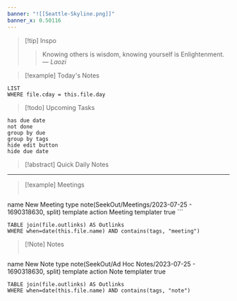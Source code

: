 ```yaml
---
banner: "![[Seattle-Skyline.png]]"
banner_x: 0.50116
---
```


> [!tip] Inspo
> > Knowing others is wisdom, knowing yourself is Enlightenment.
> — <cite>Laozi</cite>


> [!example] Today's Notes
```dataview
LIST
WHERE file.cday = this.file.day
```

> [!todo] Upcoming Tasks

```tasks
has due date
not done
group by due
group by tags
hide edit button
hide due date
```

> [!abstract] Quick Daily Notes




---

> [!example] Meetings
>  ```button
name New Meeting
type note(SeekOut/Meetings/2023-07-25 - 1690318630, split) template
action Meeting
templater true ```

```dataview
TABLE join(file.outlinks) AS Outlinks
WHERE when=date(this.file.name) AND contains(tags, "meeting")
```

> [!Note]  Notes
> ```button
name New Note
type note(SeekOut/Ad Hoc Notes/2023-07-25 - 1690318630, split) template
action Note
templater true
```dataview
TABLE join(file.outlinks) AS Outlinks
WHERE when=date(this.file.name) AND contains(tags, "note")
```

​